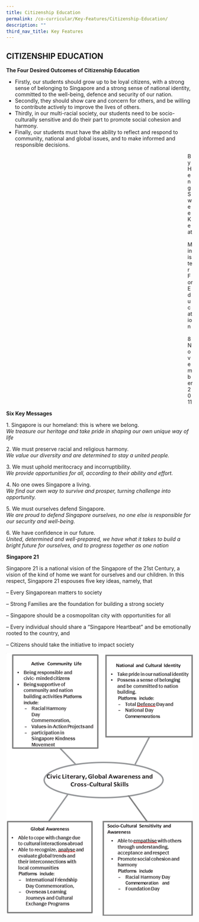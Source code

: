 ```yaml
---
title: Citizenship Education
permalink: /co-curricular/Key-Features/Citizenship-Education/
description: ""
third_nav_title: Key Features
---
```

## CITIZENSHIP EDUCATION


**The Four Desired Outcomes of Citizenship Education**

*   Firstly, our students should grow up to be loyal citizens, with a strong sense of belonging to Singapore and a strong sense of national identity, committed to the well-being, defence and security of our nation.
*   Secondly, they should show care and concern for others, and be willing to contribute actively to improve the lives of others.
*   Thirdly, in our multi-racial society, our students need to be socio-culturally sensitive and do their part to promote social cohesion and harmony.
*   Finally, our students must have the ability to reflect and respond to community, national and global issues, and to make informed and responsible decisions. 

<p style="margin-left:35em;">By Heng Swee Keat<br><br>Minister For Education<br><br>8 November 2011</p>
	



**Six Key Messages**

1\. Singapore is our homeland: this is where we belong.
<br>
_We treasure our heritage and take pride in shaping our own unique way of life_

2\. We must preserve racial and religious harmony.
<br>
_We value our diversity and are determined to stay a united people._

3\. We must uphold meritocracy and incorruptibility.
<br>
_We provide opportunities for all, according to their ability and effort._

4\.  No one owes Singapore a living.
<br>
_We find our own way to survive and prosper, turning challenge into opportunity._

5\.  We must ourselves defend Singapore.
<br>
_We are proud to defend Singapore ourselves, no one else is responsible for our security and well-being._

6\.  We have confidence in our future.
<br>
 _United, determined and well-prepared, we have what it takes to build a bright future for ourselves, and to progress together as one nation_
 
**Singapore 21**

Singapore 21 is a national vision of the Singapore of the 21st Century, a vision of the kind of home we want for ourselves and our children. In this respect, Singapore 21 espouses five key ideas, namely, that

– Every Singaporean matters to society

– Strong Families are the foundation for building a strong society

– Singapore should be a cosmopolitan city with opportunities for all

– Every individual should share a “Singapore Heartbeat” and be emotionally rooted to the country, and

– Citizens should take the initiative to impact society

![](/images/Citizenship%20Competencies.png)